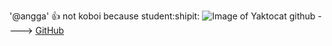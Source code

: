 '@angga' :+1: not koboi because student:shipit:
![Image of Yaktocat](https://octodex.github.com/images/yaktocat.png)
github ---->
[GitHub](http://github.com)
